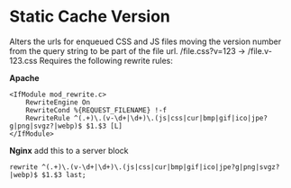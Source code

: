 # Static Cache Version

Alters the urls for enqueued CSS and JS files moving the version number from the query string to be part of the file url. 
/file.css?v=123 -> /file.v-123.css 
Requires the following rewrite rules:

**Apache**

    <IfModule mod_rewrite.c>
        RewriteEngine On
        RewriteCond %{REQUEST_FILENAME} !-f
        RewriteRule ^(.+)\.(v-\d+|\d+)\.(js|css|cur|bmp|gif|ico|jpe?g|png|svgz?|webp)$ $1.$3 [L]
    </IfModule>

**Nginx**
add this to a server block

    rewrite ^(.+)\.(v-\d+|\d+)\.(js|css|cur|bmp|gif|ico|jpe?g|png|svgz?|webp)$ $1.$3 last;